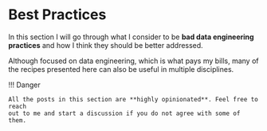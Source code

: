 # Best Practices

In this section I will go through what I consider to be **bad data engineering
practices** and how I think they should be better addressed.

Although focused on data engineering, which is what pays my bills, many of the
recipes presented here can also be useful in multiple disciplines.

!!! Danger

    All the posts in this section are **highly opinionated**. Feel free to reach
    out to me and start a discussion if you do not agree with some of them.
